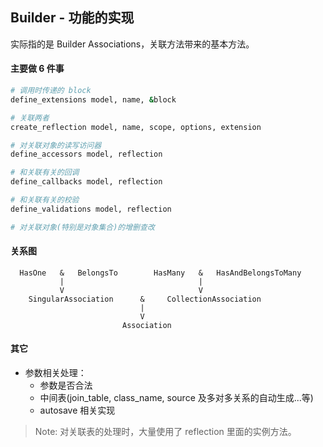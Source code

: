 ## Builder - 功能的实现

实际指的是 Builder Associations，关联方法带来的基本方法。

#### 主要做 6 件事

```ruby
# 调用时传递的 block
define_extensions model, name, &block

# 关联两者
create_reflection model, name, scope, options, extension

# 对关联对象的读写访问器
define_accessors model, reflection

# 和关联有关的回调
define_callbacks model, reflection

# 和关联有关的校验
define_validations model, reflection

# 对关联对象(特别是对象集合)的增删查改
```

#### 关系图

```
  HasOne   &   BelongsTo        HasMany   &   HasAndBelongsToMany
           |                              |
           V                              V
    SingularAssociation      &     CollectionAssociation
                             |
                             V   
                         Association
```

#### 其它

- 参数相关处理：
  - 参数是否合法  
  - 中间表(join_table, class_name, source 及多对多关系的自动生成...等)  
  - autosave 相关实现

> Note: 对关联表的处理时，大量使用了 reflection 里面的实例方法。
